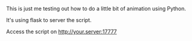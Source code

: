 This is just me testing out how to do a little bit of animation using Python.

It's using flask to server the script.

Access the script on http://your.server:17777
